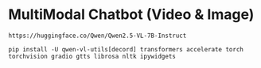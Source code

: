 # MultiModal Chatbot (Video & Image)

```
https://huggingface.co/Qwen/Qwen2.5-VL-7B-Instruct
```

```
pip install -U qwen-vl-utils[decord] transformers accelerate torch torchvision gradio gtts librosa nltk ipywidgets
```
